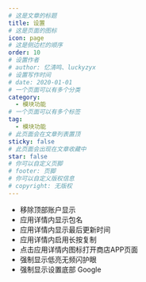 ```yaml
---
# 这是文章的标题
title: 设置
# 这是页面的图标
icon: page
# 这是侧边栏的顺序
order: 10
# 设置作者
# author: 忆清鸣、luckyzyx
# 设置写作时间
# date: 2020-01-01
# 一个页面可以有多个分类
category:
  - 模块功能
# 一个页面可以有多个标签
tag:
  - 模块功能
# 此页面会在文章列表置顶
sticky: false
# 此页面会出现在文章收藏中
star: false
# 你可以自定义页脚
# footer: 页脚
# 你可以自定义版权信息
# copyright: 无版权
---
```


- 移除顶部账户显示
- 应用详情内显示包名
- 应用详情内显示最后更新时间
- 应用详情内启用长按复制
- 点击应用详情内图标打开商店APP页面
- 强制显示低亮无频闪护眼
- 强制显示设置底部 Google
